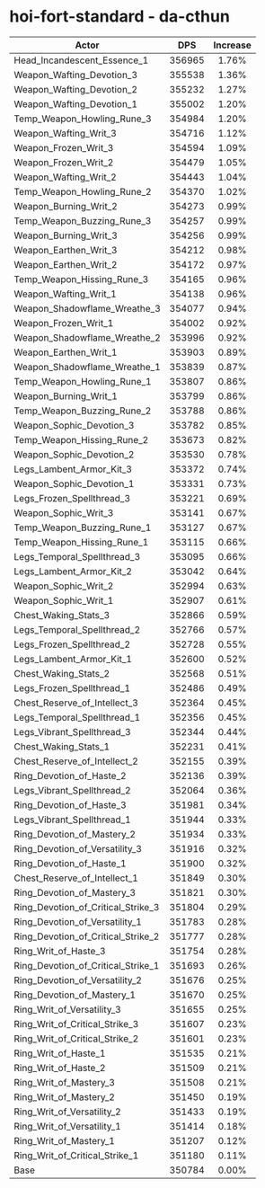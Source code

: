 # hoi-fort-standard - da-cthun
| Actor | DPS | Increase |
|---|:---:|:---:|
|Head_Incandescent_Essence_1|356965|1.76%|
|Weapon_Wafting_Devotion_3|355538|1.36%|
|Weapon_Wafting_Devotion_2|355232|1.27%|
|Weapon_Wafting_Devotion_1|355002|1.20%|
|Temp_Weapon_Howling_Rune_3|354984|1.20%|
|Weapon_Wafting_Writ_3|354716|1.12%|
|Weapon_Frozen_Writ_3|354594|1.09%|
|Weapon_Frozen_Writ_2|354479|1.05%|
|Weapon_Wafting_Writ_2|354443|1.04%|
|Temp_Weapon_Howling_Rune_2|354370|1.02%|
|Weapon_Burning_Writ_2|354273|0.99%|
|Temp_Weapon_Buzzing_Rune_3|354257|0.99%|
|Weapon_Burning_Writ_3|354256|0.99%|
|Weapon_Earthen_Writ_3|354212|0.98%|
|Weapon_Earthen_Writ_2|354172|0.97%|
|Temp_Weapon_Hissing_Rune_3|354165|0.96%|
|Weapon_Wafting_Writ_1|354138|0.96%|
|Weapon_Shadowflame_Wreathe_3|354077|0.94%|
|Weapon_Frozen_Writ_1|354002|0.92%|
|Weapon_Shadowflame_Wreathe_2|353996|0.92%|
|Weapon_Earthen_Writ_1|353903|0.89%|
|Weapon_Shadowflame_Wreathe_1|353839|0.87%|
|Temp_Weapon_Howling_Rune_1|353807|0.86%|
|Weapon_Burning_Writ_1|353799|0.86%|
|Temp_Weapon_Buzzing_Rune_2|353788|0.86%|
|Weapon_Sophic_Devotion_3|353782|0.85%|
|Temp_Weapon_Hissing_Rune_2|353673|0.82%|
|Weapon_Sophic_Devotion_2|353530|0.78%|
|Legs_Lambent_Armor_Kit_3|353372|0.74%|
|Weapon_Sophic_Devotion_1|353331|0.73%|
|Legs_Frozen_Spellthread_3|353221|0.69%|
|Weapon_Sophic_Writ_3|353141|0.67%|
|Temp_Weapon_Buzzing_Rune_1|353127|0.67%|
|Temp_Weapon_Hissing_Rune_1|353115|0.66%|
|Legs_Temporal_Spellthread_3|353095|0.66%|
|Legs_Lambent_Armor_Kit_2|353042|0.64%|
|Weapon_Sophic_Writ_2|352994|0.63%|
|Weapon_Sophic_Writ_1|352907|0.61%|
|Chest_Waking_Stats_3|352866|0.59%|
|Legs_Temporal_Spellthread_2|352766|0.57%|
|Legs_Frozen_Spellthread_2|352728|0.55%|
|Legs_Lambent_Armor_Kit_1|352600|0.52%|
|Chest_Waking_Stats_2|352568|0.51%|
|Legs_Frozen_Spellthread_1|352486|0.49%|
|Chest_Reserve_of_Intellect_3|352364|0.45%|
|Legs_Temporal_Spellthread_1|352356|0.45%|
|Legs_Vibrant_Spellthread_3|352344|0.44%|
|Chest_Waking_Stats_1|352231|0.41%|
|Chest_Reserve_of_Intellect_2|352155|0.39%|
|Ring_Devotion_of_Haste_2|352136|0.39%|
|Legs_Vibrant_Spellthread_2|352064|0.36%|
|Ring_Devotion_of_Haste_3|351981|0.34%|
|Legs_Vibrant_Spellthread_1|351944|0.33%|
|Ring_Devotion_of_Mastery_2|351934|0.33%|
|Ring_Devotion_of_Versatility_3|351916|0.32%|
|Ring_Devotion_of_Haste_1|351900|0.32%|
|Chest_Reserve_of_Intellect_1|351849|0.30%|
|Ring_Devotion_of_Mastery_3|351821|0.30%|
|Ring_Devotion_of_Critical_Strike_3|351804|0.29%|
|Ring_Devotion_of_Versatility_1|351783|0.28%|
|Ring_Devotion_of_Critical_Strike_2|351777|0.28%|
|Ring_Writ_of_Haste_3|351754|0.28%|
|Ring_Devotion_of_Critical_Strike_1|351693|0.26%|
|Ring_Devotion_of_Versatility_2|351676|0.25%|
|Ring_Devotion_of_Mastery_1|351670|0.25%|
|Ring_Writ_of_Versatility_3|351655|0.25%|
|Ring_Writ_of_Critical_Strike_3|351607|0.23%|
|Ring_Writ_of_Critical_Strike_2|351601|0.23%|
|Ring_Writ_of_Haste_1|351535|0.21%|
|Ring_Writ_of_Haste_2|351509|0.21%|
|Ring_Writ_of_Mastery_3|351508|0.21%|
|Ring_Writ_of_Mastery_2|351450|0.19%|
|Ring_Writ_of_Versatility_2|351433|0.19%|
|Ring_Writ_of_Versatility_1|351414|0.18%|
|Ring_Writ_of_Mastery_1|351207|0.12%|
|Ring_Writ_of_Critical_Strike_1|351180|0.11%|
|Base|350784|0.00%|
